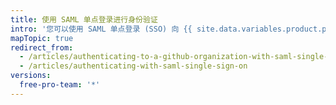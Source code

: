 ```yaml
---
title: 使用 SAML 单点登录进行身份验证
intro: '您可以使用 SAML 单点登录 (SSO) 向 {{ site.data.variables.product.product_name }} 组织验证，并查看您活动的会话。'
mapTopic: true
redirect_from:
  - /articles/authenticating-to-a-github-organization-with-saml-single-sign-on/
  - /articles/authenticating-with-saml-single-sign-on
versions:
  free-pro-team: '*'
---
```


